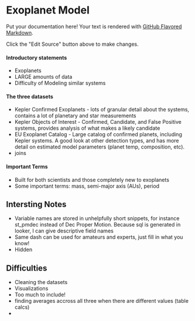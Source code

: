 # Exoplanet Model

Put your documentation here! Your text is rendered with [GitHub Flavored Markdown](https://help.github.com/articles/github-flavored-markdown).

Click the "Edit Source" button above to make changes.

#### Introductory statements
* Exoplanets
* LARGE amounts of data
* Difficulty of Modeling similar systems


#### The three datasets
* Kepler Confirmed Exoplanets - lots of granular detail about the systems, contains a lot of planetary and star measurements
* Kepler Objects of Interest - Confirmed, Candidate, and False Positive systems, provides analysis of what makes a likely candidate
* EU Exoplanet Catalog - Large catalog of confirmed planets, including Kepler systems. A good look at other detection types, and has more detail on estimated model parameters (planet temp, composition, etc).
* joins

#### Important Terms
* Built for both scientists and those completely new to exoplanets
* Some important terms: mass, semi-major axis (AUs), period


## Intersting Notes
- Variable names are stored in unhelpfully short snippets, for instance st_pmdec instead of Dec Proper Motion. Because sql is generated in looker, I can give descriptive field names
- Same dash can be used for amateurs and experts, just fill in what you know!
- Hidden

## Difficulties
* Cleaning the datasets
* Visualizations
* Too much to include!
* finding averages accross all three when there are different values (table calcs)
*
